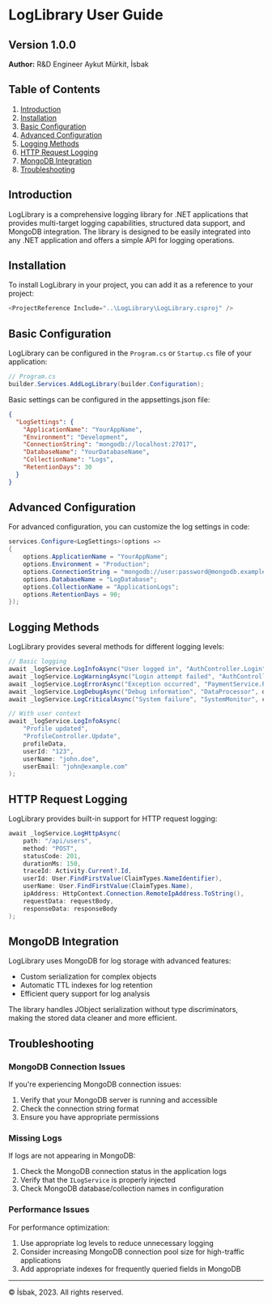 # LogLibrary User Guide

## Version 1.0.0
**Author:** R&D Engineer Aykut Mürkit, İsbak

## Table of Contents
1. [Introduction](#introduction)
2. [Installation](#installation)
3. [Basic Configuration](#basic-configuration)
4. [Advanced Configuration](#advanced-configuration)
5. [Logging Methods](#logging-methods)
6. [HTTP Request Logging](#http-request-logging)
7. [MongoDB Integration](#mongodb-integration)
8. [Troubleshooting](#troubleshooting)

## Introduction

LogLibrary is a comprehensive logging library for .NET applications that provides multi-target logging capabilities, structured data support, and MongoDB integration. The library is designed to be easily integrated into any .NET application and offers a simple API for logging operations.

## Installation

To install LogLibrary in your project, you can add it as a reference to your project:

```csharp
<ProjectReference Include="..\LogLibrary\LogLibrary.csproj" />
```

## Basic Configuration

LogLibrary can be configured in the `Program.cs` or `Startup.cs` file of your application:

```csharp
// Program.cs
builder.Services.AddLogLibrary(builder.Configuration);
```

Basic settings can be configured in the appsettings.json file:

```json
{
  "LogSettings": {
    "ApplicationName": "YourAppName",
    "Environment": "Development",
    "ConnectionString": "mongodb://localhost:27017",
    "DatabaseName": "YourDatabaseName",
    "CollectionName": "Logs",
    "RetentionDays": 30
  }
}
```

## Advanced Configuration

For advanced configuration, you can customize the log settings in code:

```csharp
services.Configure<LogSettings>(options =>
{
    options.ApplicationName = "YourAppName";
    options.Environment = "Production";
    options.ConnectionString = "mongodb://user:password@mongodb.example.com:27017";
    options.DatabaseName = "LogDatabase";
    options.CollectionName = "ApplicationLogs";
    options.RetentionDays = 90;
});
```

## Logging Methods

LogLibrary provides several methods for different logging levels:

```csharp
// Basic logging
await _logService.LogInfoAsync("User logged in", "AuthController.Login", userData);
await _logService.LogWarningAsync("Login attempt failed", "AuthController.Login", attemptData);
await _logService.LogErrorAsync("Exception occurred", "PaymentService.Process", exception);
await _logService.LogDebugAsync("Debug information", "DataProcessor", debugData);
await _logService.LogCriticalAsync("System failure", "SystemMonitor", criticalException);

// With user context
await _logService.LogInfoAsync(
    "Profile updated", 
    "ProfileController.Update", 
    profileData, 
    userId: "123", 
    userName: "john.doe", 
    userEmail: "john@example.com"
);
```

## HTTP Request Logging

LogLibrary provides built-in support for HTTP request logging:

```csharp
await _logService.LogHttpAsync(
    path: "/api/users", 
    method: "POST", 
    statusCode: 201, 
    durationMs: 150, 
    traceId: Activity.Current?.Id,
    userId: User.FindFirstValue(ClaimTypes.NameIdentifier),
    userName: User.FindFirstValue(ClaimTypes.Name),
    ipAddress: HttpContext.Connection.RemoteIpAddress.ToString(),
    requestData: requestBody,
    responseData: responseBody
);
```

## MongoDB Integration

LogLibrary uses MongoDB for log storage with advanced features:

- Custom serialization for complex objects
- Automatic TTL indexes for log retention
- Efficient query support for log analysis

The library handles JObject serialization without type discriminators, making the stored data cleaner and more efficient.

## Troubleshooting

### MongoDB Connection Issues

If you're experiencing MongoDB connection issues:

1. Verify that your MongoDB server is running and accessible
2. Check the connection string format
3. Ensure you have appropriate permissions

### Missing Logs

If logs are not appearing in MongoDB:

1. Check the MongoDB connection status in the application logs
2. Verify that the `ILogService` is properly injected
3. Check MongoDB database/collection names in configuration

### Performance Issues

For performance optimization:

1. Use appropriate log levels to reduce unnecessary logging
2. Consider increasing MongoDB connection pool size for high-traffic applications
3. Add appropriate indexes for frequently queried fields in MongoDB

---

© İsbak, 2023. All rights reserved. 